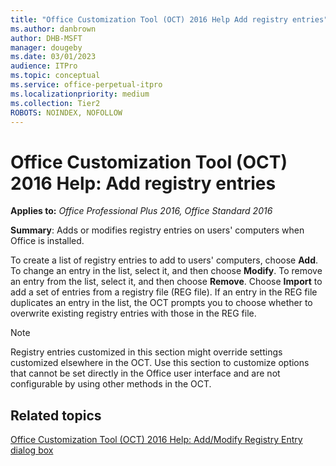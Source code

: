 ```yaml
---
title: "Office Customization Tool (OCT) 2016 Help Add registry entries"
ms.author: danbrown
author: DHB-MSFT
manager: dougeby
ms.date: 03/01/2023
audience: ITPro
ms.topic: conceptual
ms.service: office-perpetual-itpro
ms.localizationpriority: medium
ms.collection: Tier2
ROBOTS: NOINDEX, NOFOLLOW
---
```


# Office Customization Tool (OCT) 2016 Help: Add registry entries

**Applies to:** *Office Professional Plus 2016, Office Standard 2016*

 **Summary**: Adds or modifies registry entries on users' computers when Office is installed.
  
To create a list of registry entries to add to users' computers, choose **Add**. To change an entry in the list, select it, and then choose **Modify**. To remove an entry from the list, select it, and then choose **Remove**. Choose **Import** to add a set of entries from a registry file (REG file). If an entry in the REG file duplicates an entry in the list, the OCT prompts you to choose whether to overwrite existing registry entries with those in the REG file. 
  
> [!NOTE]
> Registry entries customized in this section might override settings customized elsewhere in the OCT. Use this section to customize options that cannot be set directly in the Office user interface and are not configurable by using other methods in the OCT. 
  
## Related topics
[Office Customization Tool (OCT) 2016 Help: Add/Modify Registry Entry dialog box](oct-2016-help-add-modify-registry-entry-dialog-box.md)

